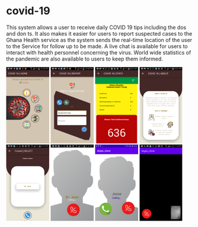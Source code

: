 # covid-19

This system allows a user to receive daily COVID 19 tips including the dos and don ts. 
It also makes it easier for users to report suspected cases to the Ghana Health service as the system sends the real-time location of the user to the Service for follow up to be made. 
A live chat is available for users to interact with health personnel concerning the virus. 
World wide statistics of the pandemic are also available to users to keep them informed. 

<img src="https://github.com/janim2/covid-19/blob/master/screenshots/device-2020-04-09-225455.png" width="23%"></img> <img src="https://github.com/janim2/covid-19/blob/master/screenshots/device-2020-04-09-225650.png" width="23%"></img> <img src="https://github.com/janim2/covid-19/blob/master/screenshots/device-2020-04-15-080159.png" width="23%"></img> <img src="https://github.com/janim2/covid-19/blob/master/screenshots/device-2020-04-15-080237.png" width="23%"></img> <img src="https://github.com/janim2/covid-19/blob/master/screenshots/device-2020-04-15-081552.png" width="23%"></img> <img src="https://github.com/janim2/covid-19/blob/master/screenshots/device-2020-04-15-081606.png" width="23%"></img> 
<img src="https://github.com/janim2/covid-19/blob/master/screenshots/device-2020-04-15-130745.png" width="23%"></img> <img src="https://github.com/janim2/covid-19/blob/master/screenshots/device-2020-04-15-131548.png" width="23%"></img> 
